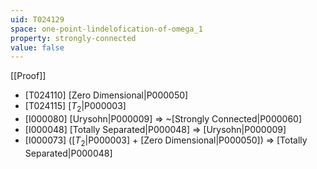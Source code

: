 ```yaml
---
uid: T024129
space: one-point-lindelofication-of-omega_1
property: strongly-connected
value: false
---
```

[[Proof]]

* [T024110] [Zero Dimensional|P000050]
* [T024115] [$T_2$|P000003]
* [I000080] [Urysohn|P000009] => ~[Strongly Connected|P000060]
* [I000048] [Totally Separated|P000048] => [Urysohn|P000009]
* [I000073] ([$T_2$|P000003] + [Zero Dimensional|P000050]) => [Totally Separated|P000048]

